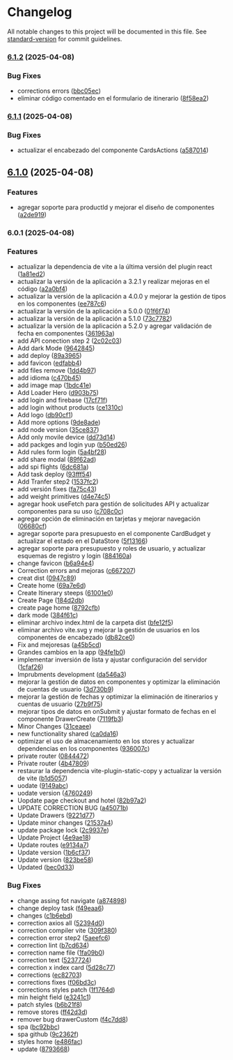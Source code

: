 # Changelog

All notable changes to this project will be documented in this file. See [standard-version](https://github.com/conventional-changelog/standard-version) for commit guidelines.

### [6.1.2](https://github.com/AlvaroDesigns/together/compare/v6.1.1...v6.1.2) (2025-04-08)


### Bug Fixes

* corrections errors ([bbc05ec](https://github.com/AlvaroDesigns/together/commit/bbc05ece7dc696424634f503e349678594e9f7c8))
* eliminar código comentado en el formulario de itinerario ([8f58ea2](https://github.com/AlvaroDesigns/together/commit/8f58ea2da3624be57754a7dd65fc4814d906746d))

### [6.1.1](https://github.com/AlvaroDesigns/together/compare/v6.1.0...v6.1.1) (2025-04-08)


### Bug Fixes

* actualizar el encabezado del componente CardsActions ([a587014](https://github.com/AlvaroDesigns/together/commit/a587014b54917b1393f5d864e3407a5e22748e60))

## [6.1.0](https://github.com/AlvaroDesigns/together/compare/v6.0.1...v6.1.0) (2025-04-08)


### Features

* agregar soporte para productId y mejorar el diseño de componentes ([a2de919](https://github.com/AlvaroDesigns/together/commit/a2de919b8025ca2ac9797b6930c1e78d6f2ab2a3))

### 6.0.1 (2025-04-08)


### Features

* actualizar la dependencia de vite a la última versión del plugin react ([1a81ed2](https://github.com/AlvaroDesigns/together/commit/1a81ed24ec6557f598e55e534baa6d381fcf6f89))
* actualizar la versión de la aplicación a 3.2.1 y realizar mejoras en el código ([a2a0bf4](https://github.com/AlvaroDesigns/together/commit/a2a0bf4eddb6a729b84dd9ea0f43c22f4a4286ce))
* actualizar la versión de la aplicación a 4.0.0 y mejorar la gestión de tipos en los componentes ([ee787c6](https://github.com/AlvaroDesigns/together/commit/ee787c6fb45f724f3b74496303008649a5e7c745))
* actualizar la versión de la aplicación a 5.0.0 ([01f6f74](https://github.com/AlvaroDesigns/together/commit/01f6f74f7f642e6255a399ff794ab4ee4ce51604))
* actualizar la versión de la aplicación a 5.1.0 ([73c7782](https://github.com/AlvaroDesigns/together/commit/73c77826f5aac6f288b91d0b59476c3c37e16ff6))
* actualizar la versión de la aplicación a 5.2.0 y agregar validación de fecha en componentes ([361963a](https://github.com/AlvaroDesigns/together/commit/361963a96ff2e7de8c82a5d0c04b5cc734141be3))
* add API conection step 2 ([2c02c03](https://github.com/AlvaroDesigns/together/commit/2c02c03e60fbd673e34ab629fbf8d8bcf9e30a70))
* Add dark Mode ([9642845](https://github.com/AlvaroDesigns/together/commit/9642845a135b60b641307e3824ffdbc00181c9c1))
* add deploy ([89a3965](https://github.com/AlvaroDesigns/together/commit/89a3965757ae9b09271474546b70d4b31a7ce7a7))
* add favicon ([edfabb4](https://github.com/AlvaroDesigns/together/commit/edfabb4b9bbb13b5ca550c6f6627846a16094164))
* add files remove ([1dd4b97](https://github.com/AlvaroDesigns/together/commit/1dd4b9750a69724f029ee8d133a31ea69687e4c9))
* add idioma ([c470b45](https://github.com/AlvaroDesigns/together/commit/c470b455eba448e063b9b0c59f184f0a54f2ad47))
* add image map ([1bdc41e](https://github.com/AlvaroDesigns/together/commit/1bdc41ecbcc39d66848e24babb0f08ed1722d9f8))
* Add Loader Hero ([d903b75](https://github.com/AlvaroDesigns/together/commit/d903b75bd0a8641f732c5dbbeb2ef495fac2e053))
* add login and firebase ([17cf71f](https://github.com/AlvaroDesigns/together/commit/17cf71f0fb9600c7bb975d4036c6b5cd5386b59d))
* add login without products ([ce1310c](https://github.com/AlvaroDesigns/together/commit/ce1310c6f48305bc13a591479aeeb4b8f919b741))
* Add logo ([db90cf1](https://github.com/AlvaroDesigns/together/commit/db90cf1d36ef80ff3c29a4b2cb954b04044f2719))
* Add more options ([9de8ade](https://github.com/AlvaroDesigns/together/commit/9de8adea1dcf37a38cbf280c37c552359fab5441))
* add node version ([35ce837](https://github.com/AlvaroDesigns/together/commit/35ce83787cf3839bb153513fe69e0673775fc542))
* Add only movile device ([dd73d14](https://github.com/AlvaroDesigns/together/commit/dd73d14670b8e7cba397269ce2060731987e12ba))
* add packges and login yup ([b50ed26](https://github.com/AlvaroDesigns/together/commit/b50ed2670784d178d53b52f906ea033cba0eff27))
* Add rules form login ([5a4bf28](https://github.com/AlvaroDesigns/together/commit/5a4bf2885c27777bdb309b3079effce1b9216335))
* add share modal ([89f62ad](https://github.com/AlvaroDesigns/together/commit/89f62aded2817b0b3658324abc3b8856e6b6b21d))
* add spi flights ([6dc681a](https://github.com/AlvaroDesigns/together/commit/6dc681a741623512293a02aab3f7d7c4d483f95c))
* Add task deploy ([93fff54](https://github.com/AlvaroDesigns/together/commit/93fff54821646165e6946bb16a4baa009a1fc6f5))
* Add Tranfer step2 ([1537fc2](https://github.com/AlvaroDesigns/together/commit/1537fc28f6223eea274fa8b7da614d74293a6119))
* add versión fixes ([fa75c43](https://github.com/AlvaroDesigns/together/commit/fa75c4365ad8768acec9d8552aa253312805e77a))
* add weight primitives ([d4e74c5](https://github.com/AlvaroDesigns/together/commit/d4e74c54dfb10520800fae3b95efb3f7a89e6881))
* agregar hook useFetch para gestión de solicitudes API y actualizar componentes para su uso ([c708c0c](https://github.com/AlvaroDesigns/together/commit/c708c0c8e7f081a04bdea76649c4272f94b8d64c))
* agregar opción de eliminación en tarjetas y mejorar navegación ([06680cf](https://github.com/AlvaroDesigns/together/commit/06680cf1048510685ab4b37412994e4d97f47251))
* agregar soporte para presupuesto en el componente CardBudget y actualizar el estado en el DataStore ([5f13166](https://github.com/AlvaroDesigns/together/commit/5f131668182b1fe8cd78e7c9a70efb447fca16c6))
* agregar soporte para presupuesto y roles de usuario, y actualizar esquemas de registro y login ([884160a](https://github.com/AlvaroDesigns/together/commit/884160a448e680de61fc13b09454d641d71defdd))
* change favicon ([b6a94e4](https://github.com/AlvaroDesigns/together/commit/b6a94e449bc4d0df2ce4d90381553de12e218084))
* Correction errors and mejoras ([c667207](https://github.com/AlvaroDesigns/together/commit/c6672074f1dc5a5665ece514bbcec247df3a4145))
* creat dist ([0947c89](https://github.com/AlvaroDesigns/together/commit/0947c89142514727b3273f407882457b2bcf5adc))
* Create home ([69a7e6d](https://github.com/AlvaroDesigns/together/commit/69a7e6dfb8165980b4bb987f9af7b82d47cfd495))
* Create Itinerary steeps ([61001e0](https://github.com/AlvaroDesigns/together/commit/61001e0a20f4b0f1d503d8e829bc2db211678588))
* Create Page ([184d2db](https://github.com/AlvaroDesigns/together/commit/184d2db1909f8d09fe02cc242e456fad12d854ce))
* create page home ([8792cfb](https://github.com/AlvaroDesigns/together/commit/8792cfb0315b63d2d6358f80c8260dc55ab981b6))
* dark mode ([384f61c](https://github.com/AlvaroDesigns/together/commit/384f61c9081cf645fe7af8ad853cc28a0da96e1b))
* eliminar archivo index.html de la carpeta dist ([bfe12f5](https://github.com/AlvaroDesigns/together/commit/bfe12f50b08c3d4afd5fcbbba5391b7a0a9a7797))
* eliminar archivo vite.svg y mejorar la gestión de usuarios en los componentes de encabezado ([db82ce0](https://github.com/AlvaroDesigns/together/commit/db82ce072f78915a71ab245e1201305c7cb81381))
* Fix and mejoresas ([a45b5cd](https://github.com/AlvaroDesigns/together/commit/a45b5cde7e9f86e7ee78475debb3a870923ccc30))
* Grandes cambios en la app ([94fe1b0](https://github.com/AlvaroDesigns/together/commit/94fe1b0a255e90692c27edb3071157db68f84a20))
* implementar inversión de lista y ajustar configuración del servidor ([1cfaf26](https://github.com/AlvaroDesigns/together/commit/1cfaf2634d7908b8208719b74d3f5eb0e5416eeb))
* Imprubments development ([da546a3](https://github.com/AlvaroDesigns/together/commit/da546a3f0049f9134fd0ee028502de5e85ea4db9))
* mejorar la gestión de datos en componentes y optimizar la eliminación de cuentas de usuario ([3d730b9](https://github.com/AlvaroDesigns/together/commit/3d730b972ef993683d1f55cdb7beb7b2e970ed13))
* mejorar la gestión de fechas y optimizar la eliminación de itinerarios y cuentas de usuario ([27b9f75](https://github.com/AlvaroDesigns/together/commit/27b9f75c06aedff871c05f19547ddff9d45705bd))
* mejorar tipos de datos en onSubmit y ajustar formato de fechas en el componente DrawerCreate ([7119fb3](https://github.com/AlvaroDesigns/together/commit/7119fb3ca0c282c32296c628400135f45c47e15a))
* Minor Changes ([31ceaee](https://github.com/AlvaroDesigns/together/commit/31ceaee9a69684b857a53800a7ca32913b1bb5df))
* new functionality shared ([ca0da16](https://github.com/AlvaroDesigns/together/commit/ca0da16d9c943f73b7182bb400147414781dcce0))
* optimizar el uso de almacenamiento en los stores y actualizar dependencias en los componentes ([936007c](https://github.com/AlvaroDesigns/together/commit/936007cedb32a3954a3f48eef4631aabc453fc27))
* private router ([0844472](https://github.com/AlvaroDesigns/together/commit/0844472c63b0fb95793309b85889f3d7f795e2bb))
* Private router ([4b47809](https://github.com/AlvaroDesigns/together/commit/4b47809e120d57feef9c1be790ae315348f9aa1f))
* restaurar la dependencia vite-plugin-static-copy y actualizar la versión de vite ([b1d5057](https://github.com/AlvaroDesigns/together/commit/b1d50578ed2d750ccfa27c37aba9c26fbbd9c836))
* uodate ([9149abc](https://github.com/AlvaroDesigns/together/commit/9149abca5dcda61361ccaaf2ab01b38c4e4655e2))
* uodate version ([4760249](https://github.com/AlvaroDesigns/together/commit/4760249bd18fff11ced807e54cb5dd9add808076))
* Uopdate page checkout and hotel ([82b97a2](https://github.com/AlvaroDesigns/together/commit/82b97a24770206d45c7430478cf9ff734b879af5))
* UPDATE CORRECTION BUG ([a45071b](https://github.com/AlvaroDesigns/together/commit/a45071be8d932d0096c99126239d4a98619b4351))
* Update Drawers ([9221d77](https://github.com/AlvaroDesigns/together/commit/9221d7766bd17d9adcdafc3a9a273a92b49d4177))
* Update minor changes ([21537a4](https://github.com/AlvaroDesigns/together/commit/21537a4db352838128f78ed4196958e1c29a6639))
* update package lock ([2c9937e](https://github.com/AlvaroDesigns/together/commit/2c9937ea81c268b8c0cfd74128ec77f4dc060d5e))
* Update Project ([4e9ae18](https://github.com/AlvaroDesigns/together/commit/4e9ae18de517cf41dd05b3612cb7473ef231fa6b))
* Update routes ([e9134a7](https://github.com/AlvaroDesigns/together/commit/e9134a73c4abaaf7f3e46f6bb63379be0263b720))
* Update version ([1b6cf37](https://github.com/AlvaroDesigns/together/commit/1b6cf37363f7c0447b94dbad97660dae18bd8e51))
* Update version ([823be58](https://github.com/AlvaroDesigns/together/commit/823be5838db1674632da67aeeb4e0d0ed584979c))
* Updated ([bec0d33](https://github.com/AlvaroDesigns/together/commit/bec0d33a21239c331d7177939bf8b5b71d8761a7))


### Bug Fixes

* change assing fot navigate ([a874898](https://github.com/AlvaroDesigns/together/commit/a87489852ebed4dbf035da2fe65916dc84d2000f))
* change deploy task ([f49eaa6](https://github.com/AlvaroDesigns/together/commit/f49eaa682f34935d13af635e0291af0dbce999e6))
* changes ([c1b6ebd](https://github.com/AlvaroDesigns/together/commit/c1b6ebd3e6f40e916191312e6aec652c62b73108))
* correction axios all ([52394d0](https://github.com/AlvaroDesigns/together/commit/52394d0d2e29ce2ceee2acd95a8e122af3965bbe))
* correction compiler vite ([309f380](https://github.com/AlvaroDesigns/together/commit/309f3803a6ce1c4c4a3f92228a66d141146949dc))
* correction error step2 ([5aeefc6](https://github.com/AlvaroDesigns/together/commit/5aeefc6a3c1f02eef6cc66a9d7031357f472812f))
* correction lint ([b7cd634](https://github.com/AlvaroDesigns/together/commit/b7cd634a1610e07d0c32c8c5821746296b62d3a9))
* correction name file ([1fa09b0](https://github.com/AlvaroDesigns/together/commit/1fa09b03c3d070be154043f826c1a94fce28faab))
* correction text ([5237724](https://github.com/AlvaroDesigns/together/commit/523772496b909954b9cd39075142cad6ea54c937))
* correction x index card ([5d28c77](https://github.com/AlvaroDesigns/together/commit/5d28c7709cd53123fb9062f7f99324d4da9f46cc))
* corrections ([ec82703](https://github.com/AlvaroDesigns/together/commit/ec82703d33ab9b2fadd50e0ae7936eb9fe8eaffe))
* corrections fixes ([f06bd3c](https://github.com/AlvaroDesigns/together/commit/f06bd3c95c35c813c0fa30b7139e8cf7b398adbc))
* corrections styles patch ([1f1764d](https://github.com/AlvaroDesigns/together/commit/1f1764d5418703967dc316b83be5ce0ce9ff6ab0))
* min height field ([e3241c1](https://github.com/AlvaroDesigns/together/commit/e3241c1de69b2ec0be74e12ccb0041b3f37601c5))
* patch styles ([b6b21f8](https://github.com/AlvaroDesigns/together/commit/b6b21f83105ca3e8f9ab74907086fe654e56ec40))
* remove stores ([ff42d3d](https://github.com/AlvaroDesigns/together/commit/ff42d3db819f6aade701f82e4fef732c1eb9ac57))
* remover bug drawerCustom ([f4c7dd8](https://github.com/AlvaroDesigns/together/commit/f4c7dd8914e815e86ac335ff0916fa0290dc6d3e))
* spa ([bc92bbc](https://github.com/AlvaroDesigns/together/commit/bc92bbced3a508c053241875a6dcb92f3946e39b))
* spa github ([9c2362f](https://github.com/AlvaroDesigns/together/commit/9c2362f729cf5847e7dd8e12ca0f94d2d8d736bb))
* styles home ([e486fac](https://github.com/AlvaroDesigns/together/commit/e486fac3bd5edc0946f06c082003fe8ae715bc18))
* update ([8793668](https://github.com/AlvaroDesigns/together/commit/879366838664a80adf0cbed0c31c8b62c9ea564b))
